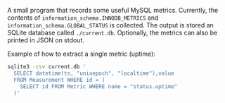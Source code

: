 A small program that records some useful MySQL metrics. Currently, the contents
of `information_schema.INNODB_METRICS` and `information_schema.GLOBAL_STATUS` is
collected. The output is stored an SQLite database called `./current.db`.
Optionally, the metrics can also be printed in JSON on stdout.

Example of how to extract a single metric (uptime):

```bash
sqlite3 -csv current.db '
  SELECT datetime(ts, "unixepoch", "localtime"),value
  FROM Measurement WHERE id = (
    SELECT id FROM Metric WHERE name = "status.uptime"
  )'
```
